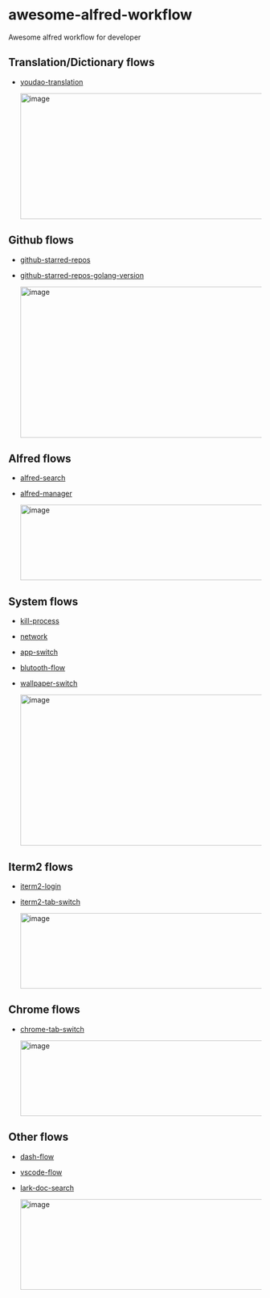 # awesome-alfred-workflow
Awesome alfred workflow for developer

## Translation/Dictionary flows
*  [youdao-translation](https://github.com/wensonsmith/YoudaoTranslator)

   <img width="500" height="250" alt="image" src="https://user-images.githubusercontent.com/63107263/154469580-5c7fd7ff-f055-405c-9519-7c5bc69fdcf8.png">

## Github flows
* [github-starred-repos](https://github.com/stroebjo/alfred-github-stars)
* [github-starred-repos-golang-version](https://github.com/o98k-ok/github-starred-repos-flow)
  
  <img width="500" height="300" alt="image" src="https://user-images.githubusercontent.com/63107263/154469981-95d43811-55f9-49ac-a527-c157f933dd0b.png">

## Alfred flows
* [alfred-search](https://github.com/Acidham/search-alfred-workflows)
* [alfred-manager](https://github.com/o98k-ok/alfred-manager-flow)

  <img width="500" height="150" alt="image" src="https://user-images.githubusercontent.com/63107263/154470277-8e60f0ac-c35e-4e08-b032-a0124de06b73.png">
## System flows
* [kill-process](https://www.packal.org/workflow/kill-process)
* [network](https://github.com/mrodalgaard/alfred-network-workflow)
* [app-switch](https://github.com/o98k-ok/app-switch-flow)
* [blutooth-flow](https://github.com/o98k-ok/bluetooth-flow)
* [wallpaper-switch](https://github.com/o98k-ok/cim-flow)

  <img width="500" height="300" alt="image" src="https://user-images.githubusercontent.com/63107263/154473887-8112e3a7-78ce-4586-9137-12b0962e24df.gif">
  
## Iterm2 flows
* [iterm2-login](https://github.com/o98k-ok/iterm-flow)
* [iterm2-tab-switch](https://github.com/florianeckerstorfer/alfred-iterm2-tabs)

  <img width="500" height="150" alt="image" src="https://user-images.githubusercontent.com/63107263/154470803-3882430a-e56f-4a71-9a4d-1afea5341027.png">
  
## Chrome flows
* [chrome-tab-switch](https://github.com/epilande/alfred-browser-tabs)

  <img width="500" height="150" alt="image" src="https://user-images.githubusercontent.com/63107263/154471044-8acc3c04-4a1d-4cc3-affb-8c9c9e15b52b.png">

## Other flows
* [dash-flow](https://github.com/Kapeli/Dash-Alfred-Workflow)
* [vscode-flow](https://github.com/o98k-ok/vscode-remote-flow)
* [lark-doc-search](https://github.com/o98k-ok/lark-doc)

  <img width="500" height="180" alt="image" src="https://user-images.githubusercontent.com/63107263/210094961-7edbaa41-5b85-4382-a539-a6bda3fa4677.png">
